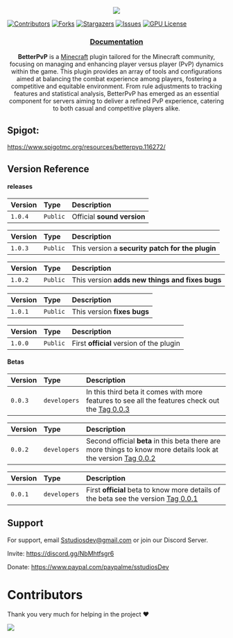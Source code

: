 <p align="center">
	<img src="https://raw.githubusercontent.com/Sstudios-Dev/Betterpvp-2.0/master/.github/BETTERPVP2.png">
</p>

[![Contributors][contributors-shield]][contributors-url]
[![Forks][forks-shield]][forks-url]
[![Stargazers][stars-shield]][stars-url]
[![Issues][issues-shield]][issues-url]
[![GPU License][license-shield]][license-url]

<h3 align="center">
   <a href="https://sstudiosdev.is-a.dev/docs/betterpvp.html">Documentation</a>
</h3>

<p align="center"> <strong>BetterPvP</strong> is a <a href="https://www.minecraft.net/">Minecraft</a> plugin tailored for the Minecraft community, focusing on managing and enhancing player versus player (PvP) dynamics within the game. This plugin provides an array of tools and configurations aimed at balancing the combat experience among players, fostering a competitive and equitable environment. From rule adjustments to tracking features and statistical analysis, BetterPvP has emerged as an essential component for servers aiming to deliver a refined PvP experience, catering to both casual and competitive players alike.</p>

## Spigot:
https://www.spigotmc.org/resources/betterpvp.116272/


## Version Reference

#### releases

| Version | Type     | Description                  |
| :-------- | :------- | :------------------------- |
| `1.0.4` | `Public` | Official **sound version** |

| Version | Type     | Description                  |
| :-------- | :------- | :------------------------- |
| `1.0.3` | `Public` | This version a **security patch for the plugin** |

| Version | Type     | Description                  |
| :-------- | :------- | :------------------------- |
| `1.0.2` | `Public` | This version **adds new things and fixes bugs** |

| Version | Type     | Description                  |
| :-------- | :------- | :------------------------- |
| `1.0.1` | `Public` | This version **fixes bugs** |

| Version | Type     | Description                  |
| :-------- | :------- | :------------------------- |
| `1.0.0` | `Public` | First **official** version of the plugin |

#### Betas
| Version | Type     | Description                         |
| :-------- | :------- | :-------------------------------- |
| `0.0.3`      | `developers` | In this third beta it comes with more features to see all the features check out the [Tag 0.0.3](https://github.com/Sstudios-Dev/Betterpvp-2.0/releases/tag/0.0.3) |


| Version | Type     | Description                         |
| :-------- | :------- | :-------------------------------- |
| `0.0.2`      | `developers` | Second official **beta** in this beta there are more things to know more details look at the version [Tag 0.0.2](https://github.com/Sstudios-Dev/Betterpvp-2.0/releases/tag/0.0.2) |

| Version | Type     | Description                         |
| :-------- | :------- | :-------------------------------- |
| `0.0.1`      | `developers` | First **official** beta to know more details of the beta see the version [Tag 0.0.1](https://github.com/Sstudios-Dev/Betterpvp-2.0/releases/tag/0.0.1) |

## Support

For support, email Sstudiosdev@gmail.com or join our Discord Server.

Invite: https://discord.gg/NbMhtfsgr6

Donate: https://www.paypal.com/paypalme/sstudiosDev

# Contributors

Thank you very much for helping in the project ❤

<img src="https://contrib.rocks/image?repo=Sstudios-Dev/Betterpvp-2.0">


[contributors-shield]: https://img.shields.io/github/contributors/Sstudios-Dev/Betterpvp-2.0.svg?style=flat&logo=appveyor
[contributors-url]: https://github.com/Sstudios-Dev/Betterpvp-2.0/graphs/contributors
[forks-shield]: https://img.shields.io/github/forks/Sstudios-Dev/Betterpvp-2.0.svg?style=flat&logo=appveyor
[forks-url]: https://github.com/Sstudios-Dev/Betterpvp-2.0/network/members
[stars-shield]: https://img.shields.io/github/stars/Sstudios-Dev/Betterpvp-2.0.svg?style=flat&logo=appveyor
[stars-url]: https://github.com/Sstudios-Dev/Betterpvp-2.0/stargazers
[issues-shield]: https://img.shields.io/github/issues/Sstudios-Dev/Betterpvp-2.0.svg?style=flat&logo=appveyor
[issues-url]: https://github.com/Sstudios-Dev/Betterpvp-2.0/issues
[license-shield]: https://img.shields.io/github/license/Sstudios-Dev/Betterpvp-2.0.svg?style=flat&logo=appveyor
[license-url]: https://github.com/Sstudios-Dev/Betterpvp-2.0/blob/main/LICENSE

